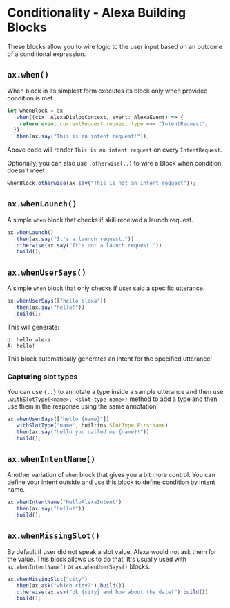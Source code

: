 # Conditionality - Alexa Building Blocks

These blocks allow you to wire logic to the user input based on an outcome of a conditional expression.

## `ax.when()`

When block in its simplest form executes its block only when provided condition is met.

```ts
let whenBlock = ax
  .when((ctx: AlexaDialogContext, event: AlexaEvent) => {
    return event.currentRequest.request.type === "IntentRequest";
  })
  .then(ax.say("This is an intent request!"));
```

Above code will render `This is an intent request` on every `IntentRequest`.

Optionally, you can also use `.otherwise(..)` to wire a Block when condition doesn't meet.

```ts
whenBlock.otherwise(ax.say("This is not an intent request"));
```

## `ax.whenLaunch()`

A simple `when` block that checks if skill received a launch request.

```ts
ax.whenLaunch()
  .then(ax.say("It's a launch request."))
  .otherwise(ax.say("It's not a launch request."))
  .build();
```

## `ax.whenUserSays()`

A simple `when` block that only checks if user said a specific utterance.

```ts
ax.whenUserSays(["hello alexa"])
  .then(ax.say("hello!"))
  .build();
```

This will generate:

```
U: hello alexa
A: hello!
```

This block automatically generates an intent for the specified utterance!

### Capturing slot types

You can use `{..}` to annotate a type inside a sample utterance and then use `.withSlotType(<name>, <slot-type-name>)` method to add a type and then use them in the response using the same annotation!

```ts
ax.whenUserSays(["hello {name}"])
  .withSlotType("name", builtins.SlotType.FirstName)
  .then(ax.say("hello you called me {name}!"))
  .build();
```

## `ax.whenIntentName()`

Another variation of `when` block that gives you a bit more control. You can define your intent outside and use this block to define condition by intent name.

```ts
ax.whenIntentName("HelloAlexaIntent")
  .then(ax.say("hello!"))
  .build();
```

## `ax.whenMissingSlot()`

By default if user did not speak a slot value, Alexa would not ask them for the value. This block allows us to do that. It's usually used with `ax.whenIntentName()` or `ax.whenUserSays()` blocks.

```ts
ax.whenMissingSlot("city")
  .then(ax.ask("which city?").build())
  .otherwise(ax.ask("ok {city} and how about the date?").build())
  .build();
```
